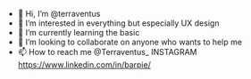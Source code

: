 - 👋 Hi, I’m @terraventus
- 👀 I’m interested in everything but especially UX design
- 🌱 I’m currently learning the basic
- 💞️ I’m looking to collaborate on anyone who wants to help me
- 📫 How to reach me @Terraventus_ INSTAGRAM https://www.linkedin.com/in/barpie/ 

<!---
terraventus/terraventus is a ✨ special ✨ repository because its `README.md` (this file) appears on your GitHub profile.
You can click the Preview link to take a look at your changes.
--->
